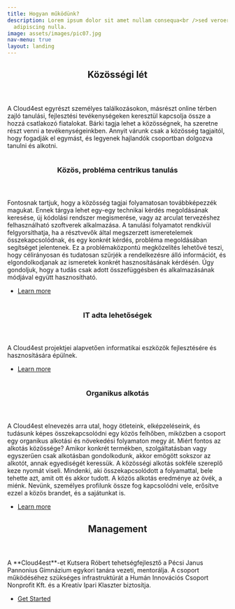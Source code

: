 ```yaml
---
title: Hogyan működünk?
description: Lorem ipsum dolor sit amet nullam consequa<br />sed veroeros. tempus
  adipiscing nulla.
image: assets/images/pic07.jpg
nav-menu: true
layout: landing
---
```


<!-- Main -->
<div id="main">

<!-- One -->
<section id="one">
	<div class="inner">
		<header class="major">
			<h2>Közösségi lét</h2>
		</header>
		<p>A Cloud4est egyrészt személyes találkozásokon, másrészt online térben zajló tanulási, fejlesztési tevékenységeken keresztül kapcsolja össze a hozzá csatlakozó fiatalokat. Bárki tagja lehet a közösségnek, ha szeretne részt venni a tevékenységeinkben. Annyit várunk csak a közösség tagjaitól, hogy fogadják el egymást, és legyenek hajlandók csoportban dolgozva tanulni és alkotni. </p>
	</div>
</section>

<!-- Two -->
<section id="two" class="spotlights">
	<section>
		<a href="generic.html" class="image">
			<img src="assets/images/pic08.jpg" alt="" data-position="center center" />
		</a>
		<div class="content">
			<div class="inner">
				<header class="major">
					<h3>Közös, probléma centrikus tanulás</h3>
				</header>
				<p>Fontosnak tartjuk, hogy a közösség tagjai folyamatosan továbbképezzék magukat. Ennek tárgya lehet egy-egy technikai kérdés megoldásának keresése, új kódolási rendszer  megismerése, vagy az arculat tervezéshez felhasználható szoftverek alkalmazása. A tanulási folyamatot rendkívül felgyorsíthatja, ha a résztvevők által megszerzett ismeretelemek összekapcsolódnak, és egy konkrét kérdés, probléma megoldásában segítséget jelentenek. Ez a problémaközpontú megközelítés lehetővé teszi, hogy célirányosan és tudatosan szűrjék a rendelkezésre álló információt, és elgondolkodjanak az ismeretek konkrét hasznosításának kérdésén. Úgy gondoljuk, hogy a tudás csak adott összefüggésben és alkalmazásának módjával együtt hasznosítható.</p>
				<ul class="actions">
					<li><a href="generic.html" class="button">Learn more</a></li>
				</ul>
			</div>
		</div>
	</section>
	<section>
		<a href="generic.html" class="image">
			<img src="assets/images/pic09.jpg" alt="" data-position="top center" />
		</a>
		<div class="content">
			<div class="inner">
				<header class="major">
					<h3>IT adta lehetőségek</h3>
				</header>
				<p>A Cloud4est projektjei alapvetően informatikai eszközök fejlesztésére és hasznosítására épülnek.  </p>
				<ul class="actions">
					<li><a href="generic.html" class="button">Learn more</a></li>
				</ul>
			</div>
		</div>
	</section>
	<section>
		<a href="generic.html" class="image">
			<img src="assets/images/pic10.jpg" alt="" data-position="25% 25%" />
		</a>
		<div class="content">
			<div class="inner">
				<header class="major">
					<h3>Organikus alkotás</h3>
				</header>
				<p>A Cloud4est elnevezés arra utal, hogy ötleteink, elképzeléseink, és tudásunk képes összekapcsolódni egy közös felhőben, miközben a csoport egy organikus alkotási és növekedési folyamaton megy át. Miért fontos az alkotás közössége? Amikor konkrét termékben, szolgáltatásban vagy egyszerűen csak alkotásban gondolkodunk, akkor emögött sokszor az alkotót, annak egyediségét keressük. A közösségi alkotás sokféle szereplő keze nyomát viseli. Mindenki, aki összekapcsolódott a folyamattal, bele tehette azt, amit ott és akkor tudott. A közös alkotás eredménye az övék, a miénk. Nevünk, személyes profilunk össze fog kapcsolódni vele, erősítve ezzel a közös brandet, és a sajátunkat is.    </p>
				<ul class="actions">
					<li><a href="generic.html" class="button">Learn more</a></li>
				</ul>
			</div>
		</div>
	</section>
</section>

<!-- Three -->
<section id="three">
	<div class="inner">
		<header class="major">
			<h2>Management</h2>
		</header>
		<p>A **Cloud4est**-et Kutsera Róbert tehetségfejlesztő a Pécsi Janus Pannonius Gimnázium egykori tanára vezeti, mentorálja. A csoport működéséhez szükséges infrastruktúrát a Humán Innovációs Csoport Nonprofit Kft. és a Kreatív Ipari Klaszter biztosítja. </p>
		<ul class="actions">
			<li><a href="generic.html" class="button next">Get Started</a></li>
		</ul>
	</div>
</section>

</div>
